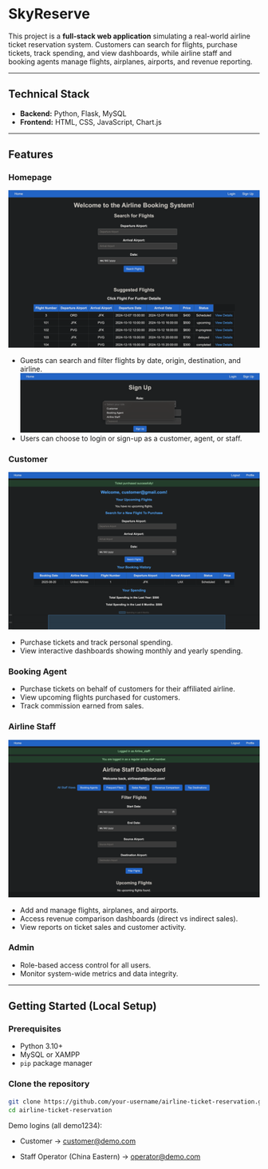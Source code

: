 # SkyReserve

This project is a **full-stack web application** simulating a real-world airline ticket reservation system. Customers can search for flights, purchase tickets, track spending, and view dashboards, while airline staff and booking agents manage flights, airplanes, airports, and revenue reporting.  

---


## Technical Stack

- **Backend:** Python, Flask,  MySQL
- **Frontend:** HTML, CSS, JavaScript, Chart.js

---

## Features

### Homepage
![Homepage](docs/images/home.png)
- Guests can search and filter flights by date, origin, destination, and airline.
![Sign-up Page](docs/images/signup.png)
- Users can choose to login or sign-up as a customer, agent, or staff.

### Customer
![Customer Page](docs/images/customer.png)
- Purchase tickets and track personal spending.
- View interactive dashboards showing monthly and yearly spending.

### Booking Agent
- Purchase tickets on behalf of customers for their affiliated airline.
- View upcoming flights purchased for customers.
- Track commission earned from sales.

### Airline Staff
![Staff Page](docs/images/airline_staff.png)
- Add and manage flights, airplanes, and airports.
- Access revenue comparison dashboards (direct vs indirect sales).
- View reports on ticket sales and customer activity.

### Admin
- Role-based access control for all users.
- Monitor system-wide metrics and data integrity.

---

## Getting Started (Local Setup)

### Prerequisites
- Python 3.10+  
- MySQL or XAMPP  
- `pip` package manager  

### Clone the repository
```bash
git clone https://github.com/your-username/airline-ticket-reservation.git
cd airline-ticket-reservation
```

<!-- # SkyReserve

## Quick Start
Test Accounts
- Email: customer@gmail.com, bookingagent@gmail.com
- Password: customer, bookingagent, 

How To Run It On Your Own Computer
1. Download XAMPP and start Apache and MySQL
2. Go to http://localhost/phpmyadmin and import the given database
3. Download repository from github 
4. Run the following commands in the terminal

python3 -m venv venv
source .venv/bin/activate
pip install -r requirements.txt
python app.py (or python3 app.py) -->


Demo logins (all demo1234):
- Customer → customer@demo.com
<!-- - Booking Agent → booking@demo.com -->
<!-- - Staff Admin+Operator (American) → airlinestaff@demo.com -->
- Staff Operator (China Eastern) → operator@demo.com